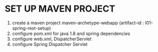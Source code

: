 # SET UP MAVEN PROJECT
1. create a maven project maven-archetype-webapp (artifact-id : l01-spring-rest-setup)
2. configure pom.xml for java 1.8 and spring dependencies
3. configure web.xml, DispatcherServlet
4. configure Spring Dispatcher Servlet